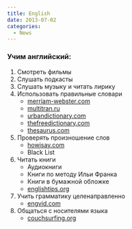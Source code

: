```yaml
---
title: English
date: 2013-07-02
categories:
  - News
---
```


### Учим английский:
  1. Смотреть фильмы
  2. Слушать подкасты
  3. Слушать музыку и читать лирику
  4. Использовать правильные словари 
      * [merriam-webster.com](http://www.merriam-webster.com/)
      * [multitran.ru](http://www.multitran.ru/)
      * [urbandictionary.com](http://www.urbandictionary.com/)
      * [thefreedictionary.com](http://www.thefreedictionary.com/)
      * [thesaurus.com](http://thesaurus.com/)
  5. Проверять произношение слов 
      * [howjsay.com](http://www.howjsay.com/)
      * Black List
  6. Читать книги 
      * Аудиокниги
      * Книги по методу Ильи Франка
      * Книги в бумажной обложке
      * [englishtips.org](http://englishtips.org/)
  7. Учить грамматику целенаправленно 
      * [engvid.com](http://www.engvid.com/)
  8. Общаться с носителями языка 
      * [couchsurfing.org](https://www.couchsurfing.org/)

